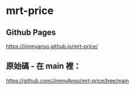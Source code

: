 # mrt-price


## Github Pages
https://jimmyanso.github.io/mrt-price/

## 原始碼 - 在 main 裡：
https://github.com/JimmyAnso/mrt-price/tree/main

